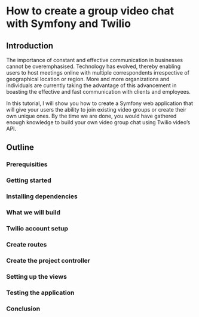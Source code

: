 # How to create a group video chat with Symfony and Twilio


## Introduction

The importance of constant and effective communication in businesses cannot be overemphasised. Technology has evolved, thereby enabling users to host meetings online with multiple correspondents irrespective of geographical location or region. More and more organizations and individuals are currently taking the advantage of this advancement in boasting the effective and fast communication with clients and employees.

In this tutorial, I will show you how to create a Symfony web application that will give your users the ability to join existing video groups or create their own unique ones. By the time we are done, you would have gathered enough knowledge to build your own video group chat using Twilio video’s API.


## Outline

### Prerequisities
### Getting started
### Installing dependencies
### What we will build
### Twilio account setup
### Create routes
### Create the project controller
### Setting up the views
### Testing the application
### Conclusion
